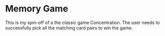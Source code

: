 # Memory Game #

This is my spin-off of a the classic game Concentration.  The user needs to successfully pick all the matching card pairs to win the game.